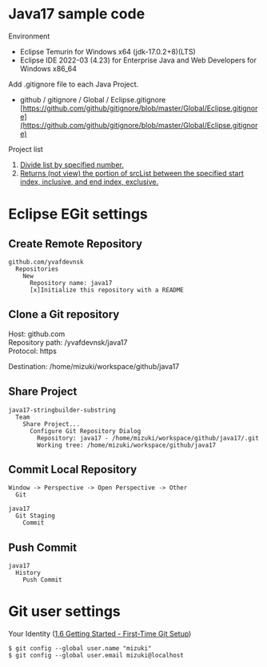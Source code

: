 # Java17 sample code

Environment  

- Eclipse Temurin for Windows x64 (jdk-17.0.2+8)(LTS)  
- Eclipse IDE 2022-03 (4.23) for Enterprise Java and Web Developers for Windows x86_64  
  
Add .gitignore file to each Java Project.  
- github / gitignore / Global / Eclipse.gitignore  
[https://github.com/github/gitignore/blob/master/Global/Eclipse.gitignore](https://github.com/github/gitignore/blob/master/Global/Eclipse.gitignore)  
  
Project list  
  
1. [Divide list by specified number.](https://github.com/yvafdevnsk/java11/tree/master/java11-split-list)  
2. [Returns (not view) the portion of srcList between the specified start index, inclusive, and end index, exclusive.](https://github.com/yvafdevnsk/java11/tree/master/java11-sub-list)  

# Eclipse EGit settings

## Create Remote Repository

    github.com/yvafdevnsk  
      Repositories  
        New  
          Repository name: java17  
          [x]Initialize this repository with a README  

## Clone a Git repository

Host: github.com  
Repository path: /yvafdevnsk/java17  
Protocol: https  
  
Destination: /home/mizuki/workspace/github/java17  

## Share Project

    java17-stringbuilder-substring  
      Team  
        Share Project...  
          Configure Git Repository Dialog  
            Repository: java17 - /home/mizuki/workspace/github/java17/.git  
            Working tree: /home/mizuki/workspace/github/java17  

## Commit Local Repository

    Window -> Perspective -> Open Perspective -> Other  
      Git  
  
    java17  
      Git Staging  
        Commit  

## Push Commit

    java17  
      History  
        Push Commit  

# Git user settings

Your Identity ([1.6 Getting Started - First-Time Git Setup](https://git-scm.com/book/en/v2/Getting-Started-First-Time-Git-Setup))  
  
    $ git config --global user.name "mizuki"  
    $ git config --global user.email mizuki@localhost  
